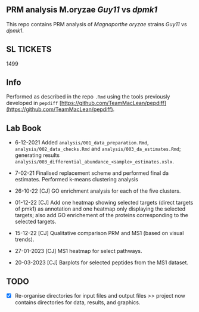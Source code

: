## PRM analysis M.oryzae _Guy11_ vs _dpmk1_

This repo contains PRM analysis of _Magnaporthe oryzae_ strains _Guy11_ vs _dpmk1_.

## SL TICKETS

1499

## Info

Performed as described in the repo `.Rmd` using the tools previously developed in `pepdiff` [https://github.com/TeamMacLean/pepdiff](https://github.com/TeamMacLean/pepdiff).

## Lab Book

  * 6-12-2021
    Added `analysis/001_data_preparation.Rmd`, `analysis/002_data_checks.Rmd` and `analysis/003_da_estimates.Rmd`; generating results `analysis/003_differential_abundance_<sample>_estimates.xslx`.

 * 7-02-21
  Finalised replacement scheme and performed final da estimates. Performed k-means clustering analysis

  * 26-10-22 [CJ]
  GO enrichment analysis for each of the five clusters.

  * 01-12-22 [CJ]
  Add one heatmap showing selected targets (direct targets of pmk1) as annotation and one heatmap only displaying the selected targets; also add GO enrichement of the proteins corresponding to the selected targets. 
  
  * 15-12-22 [CJ]
  Qualitative comparison PRM and MS1 (based on visual trends).
  
  * 27-01-2023 [CJ]
  MS1 heatmap for select pathways.
  
  * 20-03-2023 [CJ]
  Barplots for selected peptides from the MS1 dataset. 
  
  ## TODO
  
  - [x] Re-organise directories for input files and output files >> project now contains directories for data, results, and graphics. 
